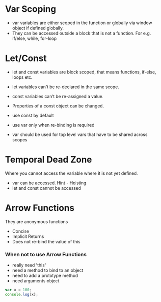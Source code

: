 # Var Scoping

- var variables are either scoped in the function or globally via window object if defined globally.
- They can be accessed outside a block that is not a function. For e.g. if/else, while, for-loop

# Let/Const

- let and const variables are block scoped, that means functions, if-else, loops etc.
- let variables can't be re-declared in the same scope.
- const variables can't be re-assigned a value.
- Properties of a const object can be changed.

- use const by default
- use var only when re-binding is required
- var should be used for top level vars that have to be shared across scopes

# Temporal Dead Zone

Where you cannot access the variable where it is not yet defined.

- var can be accessed. Hint - Hoisting
- let and const cannot be accessed

# Arrow Functions

They are anonymous functions

- Concise
- Implicit Returns
- Does not re-bind the value of this

### When not to use Arrow Functions

- really need 'this'
- need a method to bind to an object
- need to add a prototype method
- need arguments object

```js
var x = 100;
console.log(x);
```
